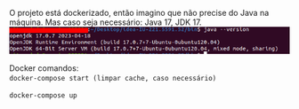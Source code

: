 O projeto está dockerizado, então imagino que não precise do Java na máquina. Mas caso seja necessário:   Java 17, JDK 17.
![img.png](img.png)

Docker comandos: <br>
``
docker-compose start (limpar cache, caso necessário)
``

``
docker-compose up
``